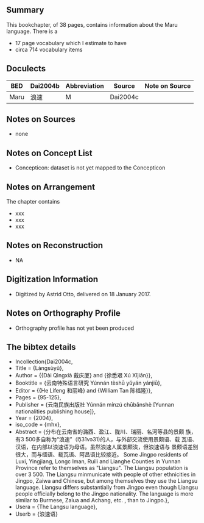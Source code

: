 ## Summary
This bookchapter, of 38 pages, contains information about the Maru language. 
There is a
* 17 page vocabulary 
which I estimate to have 
* circa 714 vocabulary items

## Doculects

BED | Dai2004b | Abbreviation | Source | Note on Source
--- | --- | --- | --- | ---
Maru | 浪速 | M | Dai2004c | 

## Notes on Sources

* none 

## Notes on Concept List

* Concepticon: dataset is not yet mapped to the Concepticon

## Notes on Arrangement

The chapter contains

* xxx
* xxx
* xxx 

## Notes on Reconstruction

* NA

## Digitization Information

* Digitized by Astrid Otto, delivered on 18 January 2017.

## Notes on Orthography Profile

* Orthography profile has not yet been produced

## The bibtex details
* Incollection{Dai2004c,
* Title                    = {Làngsùyǔ},
* Author                   = {{Dài Qìngxià 戴庆厦} and {徐悉艰 Xú Xījiān}},
* Booktitle                = {云南特殊语言研究 Yúnnán tèshū yǔyán yánjiū},
* Editor                   = {{He Lifeng 和丽峰} and {William Tan 陈福隆}},
* Pages                    = {95-125},
* Publisher                = {云南民族出版社 Yúnnán mínzú chūbǎnshè [Yunnan nationalities publishing house]},
* Year                     = {2004},
* iso_code  = {mhx},
* Abstract                 = {分布在云南省的潞西、盈江、陇川、瑞丽、名河等县的景颇 族，有3 500多自称为“浪速”（lɔ̠̃31vɔ31)的人，与外部交流使用景颇语、载 瓦语、汉语，在内部以浪速语为母语。虽然浪速人属景颇涘，但浪速语与 景颇语差别很大，而与缅语、载瓦语、阿昌语比较接近。
Some Jingpo residents of Luxi, Yingjiang, Longc Iman, Ruili and Lianghe Counties in Yunnan Province refer to themselves as "Liangsu". The Liangsu population is over 3 500. The Liangsu minmunicate with people of other ethnicities in Jingpo, Zaiwa and Chinese, but among themselves they use the Liangsu language. Liangsu differs substantially from Jingpo even though Liangsu people officially belong to the Jingpo nationality. The language is more similar to Burmese, Zaiua and Achang, etc. , than to Jingpo.},
* Usera                    = {The Langsu language},
* Userb                    = {浪速语}
